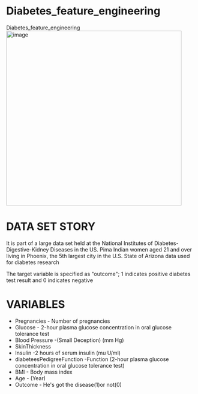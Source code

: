 # Diabetes_feature_engineering
Diabetes_feature_engineering
<img width="467" alt="image" src="https://user-images.githubusercontent.com/101832704/168173816-81db7019-9bfc-4f02-93b7-3bad8cb73e26.png">

# DATA SET STORY
It is part of a large data set held at the National Institutes of Diabetes-Digestive-Kidney Diseases in the US.
Pima Indian women aged 21 and over living in Phoenix, the 5th largest city in the U.S. State of Arizona
data used for diabetes research

The target variable is specified as "outcome"; 1 indicates positive diabetes test result and 0 indicates negative

# VARIABLES
* Pregnancies - Number of pregnancies
* Glucose - 2-hour plasma glucose concentration in oral glucose tolerance test
* Blood Pressure -(Small Deception) (mm Hg)
* SkinThickness 
* Insulin -2 hours of serum insulin (mu U/ml)
* diabeteesPedigreeFunction -Function (2-hour plasma glucose concentration in oral glucose tolerance test)
* BMI - Body mass index
* Age - (Year)
* Outcome - He's got the disease(1)or not(0)
